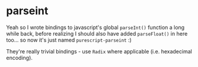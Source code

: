 # parseint

Yeah so I wrote bindings to javascript's global `parseInt()` function a long while back, before realizing I
should also have added `parseFloat()` in here too... so now it's just named `purescript-parseint` :)

They're really trivial bindings - use `Radix` where applicable (i.e. hexadecimal encoding).

